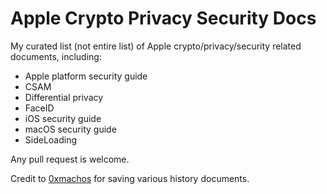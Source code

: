 # Apple Crypto Privacy Security Docs
My curated list (not entire list) of Apple crypto/privacy/security related documents, including:
- Apple platform security guide
- CSAM
- Differential privacy
- FaceID
- iOS security guide
- macOS security guide
- SideLoading


Any pull request is welcome.

Credit to [0xmachos](https://github.com/0xmachos) for saving various history documents.
